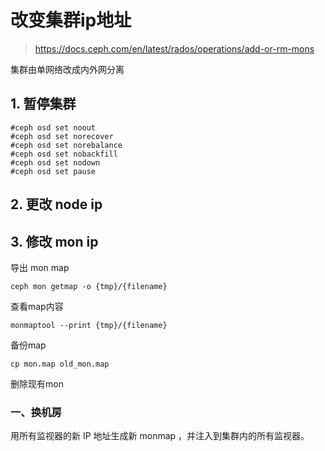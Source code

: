 

# 改变集群ip地址

> https://docs.ceph.com/en/latest/rados/operations/add-or-rm-mons
>

集群由单网络改成内外网分离

## 1. 暂停集群

```shell
#ceph osd set noout
#ceph osd set norecover
#ceph osd set norebalance
#ceph osd set nobackfill
#ceph osd set nodown
#ceph osd set pause
```



## 2. 更改 node ip

## 3. 修改 mon ip
导出 mon map
```shell
ceph mon getmap -o {tmp}/{filename}
```
查看map内容
```shell
monmaptool --print {tmp}/{filename}
```
备份map

```shell
cp mon.map old_mon.map
```

删除现有mon









### 一、换机房

用所有监视器的新 IP 地址生成新 monmap ，并注入到集群内的所有监视器。

